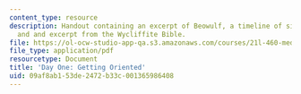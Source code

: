 ```yaml
---
content_type: resource
description: Handout containing an excerpt of Beowulf, a timeline of significant dates,
  and and excerpt from the Wycliffite Bible.
file: https://ol-ocw-studio-app-qa.s3.amazonaws.com/courses/21l-460-medieval-literature-love-sex-and-marriage-spring-2015/09af8ab153de2472b33c001365986408_MIT21L_460S15_Handout.pdf
file_type: application/pdf
resourcetype: Document
title: 'Day One: Getting Oriented'
uid: 09af8ab1-53de-2472-b33c-001365986408
---
```


